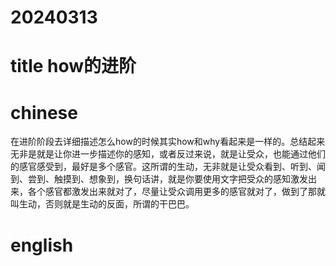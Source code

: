 
# 20240313

# title how的进阶

# chinese 
在进阶阶段去详细描述怎么how的时候其实how和why看起来是一样的。总结起来无非是就是让你进一步描述你的感知，或者反过来说，就是让受众，也能通过他们的感官感受到，最好是多个感官。这所谓的生动，无非就是让受众看到、听到、闻到、尝到、触摸到、想象到，换句话讲，就是你要使用文字把受众的感知激发出来，各个感官都激发出来就对了，尽量让受众调用更多的感官就对了，做到了那就叫生动，否则就是生动的反面，所谓的干巴巴。

# english


